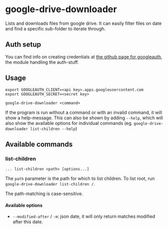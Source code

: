 google-drive-downloader
=======================

Lists and downloads files from google drive. It can easily filter files on date
and find a specific sub-folder to iterate through.

Auth setup
----------

You can find info on creating credentials at
[the github page for googleauth](https://github.com/maxogden/googleauth), the
module handling the auth-stuff.


Usage
-----

	export GOOGLEAUTH_CLIENT=<api key>.apps.googleusercontent.com
	export GOOGLEAUTH_SECRET=<secret key>

	google-drive-downloader <command>

If the program is run without a command or with an invalid command, it will show
a help-message. This can also be shown by adding `--help`, which will also show
the available options for individual commands (eg.
`google-drive-downloader list-children --help`)


Available commands
------------------

### list-children

	... list-children <path> [options...]

The `path` parameter is the path for which to list children. To list root, run
`google-drive-downloader list-children /`.

The path-matching is case-sensitive.

#### Available options

- `--modified-after` / `-m`: json date, it will only return matches modified after this date.
